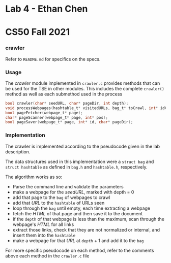 # Lab 4 - Ethan Chen
# CS50 Fall 2021

### crawler

Refer to `README.md` for specifics on the specs.

### Usage

The *crawler* module implemented in `crawler.c` provides methods that can be used for the TSE in other modules.
This includes the complete `crawler()` method as well as each submethod used in the process

```c
bool crawler(char* seedURL, char* pageDir, int depth);
void processWebpages(hashtable_t* visitedURLs, bag_t* toCrawl, int* idCounter, char* pageDir, int maxDepth);
bool pageFetcher(webpage_t* page);
char* pageScanner(webpage_t* page, int* pos);
bool pageSaver(webpage_t* page, int* id, char* pageDir);
```

### Implementation

The crawler is implemented according to the pseudocode given in the lab description.

The data structures used in this implementation were a `struct bag` and `struct hashtable` as defined in `bag.h` and `hashtable.h`, respectively.

The algorithm works as so: 
* Parse the command line and validate the parameters
* make a webpage for the _seedURL_, marked with depth = 0
* add that page to the `bag` of webpages to crawl
* add that _URL_ to the `hashtable` of URLs seen
* loop through the `bag` until empty, each time extracting a webpage
* fetch the _HTML_ of that page and then save it to the document
* if the `depth` of that webpage is less than the maximum, scan through the webpage's _HTML_ for all links
* extract those links, check that they are not normalized or internal, and insert them into the `hashtable`
* make a webpage for that _URL_ at `depth` + 1 and add it to the `bag`

For more specific pseudocode on each method, refer to the comments above each method in the `crawler.c` file 